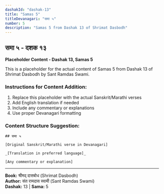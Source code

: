 ```yaml
---
dashakId: "dashak-13"
title: "Samas 5"
titleDevanagari: "समा ५"
number: 5
description: "Samas 5 from Dashak 13 of Shrimat Dasbodh"
---
```


## समा ५ - दशक १३

<!-- TODO: Add the actual Sanskrit/Marathi content here -->

**Placeholder Content - Dashak 13, Samas 5**

This is a placeholder for the actual content of Samas 5 from Dashak 13 of Shrimat Dasbodh by Sant Ramdas Swami.

### Instructions for Content Addition:
1. Replace this placeholder with the actual Sanskrit/Marathi verses
2. Add English translation if needed
3. Include any commentary or explanations
4. Use proper Devanagari formatting

### Content Structure Suggestion:
```
## समा ५

[Original Sanskrit/Marathi verse in Devanagari]

_[Translation in preferred language]_

[Any commentary or explanation]
```

---
**Book:** श्रीमद् दासबोध (Shrimat Dasbodh)  
**Author:** संत रामदास स्वामी (Sant Ramdas Swami)  
**Dashak:** 13 | **Sama:** 5
